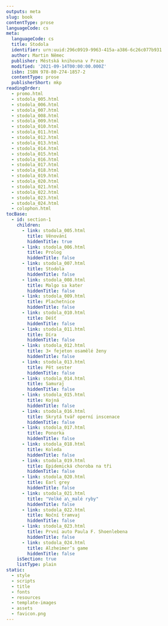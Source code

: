 ```yaml
---
outputs: meta
slug: book
contentType: prose
languageCode: cs
meta:
  languageCode: cs
  title: Stodola
  identifier: urn:uuid:296c0919-9963-415a-a386-6c26c077b931
  author: Martin Němec
  publisher: Městská knihovna v Praze
  modified: '2021-09-14T00:00:00.000Z'
  isbn: ISBN 978-80-274-1857-2
  contentType: prose
  publisherShort: mkp
readingOrder:
  - promo.html
  - stodola_005.html
  - stodola_006.html
  - stodola_007.html
  - stodola_008.html
  - stodola_009.html
  - stodola_010.html
  - stodola_011.html
  - stodola_012.html
  - stodola_013.html
  - stodola_014.html
  - stodola_015.html
  - stodola_016.html
  - stodola_017.html
  - stodola_018.html
  - stodola_019.html
  - stodola_020.html
  - stodola_021.html
  - stodola_022.html
  - stodola_023.html
  - stodola_024.html
  - colophon.html
tocBase:
  - id: section-1
    children:
      - link: stodola_005.html
        title: Věnování
        hiddenTitle: true
      - link: stodola_006.html
        title: Prolog
        hiddenTitle: false
      - link: stodola_007.html
        title: Stodola
        hiddenTitle: false
      - link: stodola_008.html
        title: Malgo sa kater
        hiddenTitle: false
      - link: stodola_009.html
        title: Plachetnice
        hiddenTitle: false
      - link: stodola_010.html
        title: Déšť
        hiddenTitle: false
      - link: stodola_011.html
        title: Díra
        hiddenTitle: false
      - link: stodola_012.html
        title: 3× fejeton osamělé ženy
        hiddenTitle: false
      - link: stodola_013.html
        title: Pět sester
        hiddenTitle: false
      - link: stodola_014.html
        title: Samuraj
        hiddenTitle: false
      - link: stodola_015.html
        title: Kojná
        hiddenTitle: false
      - link: stodola_016.html
        title: Skrytá tvář operní inscenace
        hiddenTitle: false
      - link: stodola_017.html
        title: Ponorka
        hiddenTitle: false
      - link: stodola_018.html
        title: Koleda
        hiddenTitle: false
      - link: stodola_019.html
        title: Epidemická choroba na tři
        hiddenTitle: false
      - link: stodola_020.html
        title: Earl grey
        hiddenTitle: false
      - link: stodola_021.html
        title: "Velké a\_malé ryby"
        hiddenTitle: false
      - link: stodola_022.html
        title: Noční tramvaj
        hiddenTitle: false
      - link: stodola_023.html
        title: První auto Paula F. Shoenlebena
        hiddenTitle: false
      - link: stodola_024.html
        title: Alzheimer’s game
        hiddenTitle: false
    isSection: true
    listType: plain
static:
  - style
  - scripts
  - title
  - fonts
  - resources
  - template-images
  - assets
  - favicon.png
---
```

